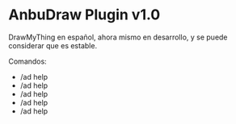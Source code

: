 AnbuDraw Plugin v1.0
========
DrawMyThing en español, ahora mismo en desarrollo, y se puede considerar que es estable.

Comandos:
- /ad help
- /ad help
- /ad help
- /ad help
- /ad help
